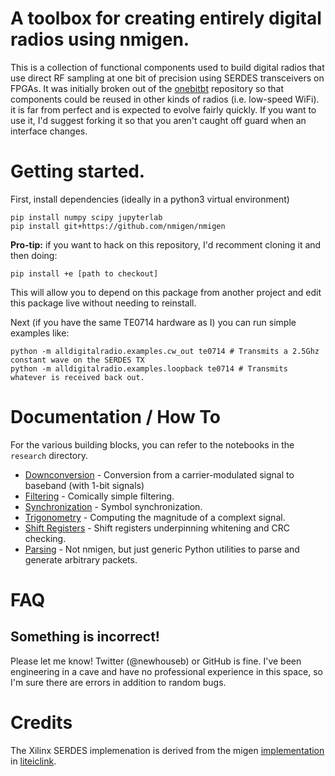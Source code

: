 # A toolbox for creating entirely digital radios using nmigen.

This is a collection of functional components used to build digital radios that use direct RF sampling at one bit of precision using SERDES transceivers on FPGAs. It was initially broken out of the [onebitbt](https://github.com/newhouseb/onebitbt) repository so that components could be reused in other kinds of radios (i.e. low-speed WiFi). it is far from perfect and is expected to evolve fairly quickly. If you want to use it, I'd suggest forking it so that you aren't caught off guard when an interface changes.

# Getting started.

First, install dependencies (ideally in a python3 virtual environment)

```
pip install numpy scipy jupyterlab
pip install git+https://github.com/nmigen/nmigen
```

**Pro-tip:** if you want to hack on this repository, I'd recomment cloning it and then doing:

```
pip install +e [path to checkout]
```

This will allow you to depend on this package from another project and edit this package live without needing to reinstall.

Next (if you have the same TE0714 hardware as I) you can run simple examples like:

```
python -m alldigitalradio.examples.cw_out te0714 # Transmits a 2.5Ghz constant wave on the SERDES TX
python -m alldigitalradio.examples.loopback te0714 # Transmits whatever is received back out.
```

# Documentation / How To

For the various building blocks, you can refer to the notebooks in the `research` directory.

- [Downconversion](https://github.com/newhouseb/alldigitalradio/blob/main/research/Downconversion.ipynb) - Conversion from a carrier-modulated signal to baseband (with 1-bit signals)
- [Filtering](https://github.com/newhouseb/alldigitalradio/blob/main/research/Filtering.ipynb) - Comically simple filtering.
- [Synchronization](https://github.com/newhouseb/alldigitalradio/blob/main/research/Synchronization.ipynb) - Symbol synchronization.
- [Trigonometry](https://github.com/newhouseb/alldigitalradio/blob/main/research/Trigonometry.ipynb) - Computing the magnitude of a complext signal.
- [Shift Registers](https://github.com/newhouseb/alldigitalradio/blob/main/research/ShiftRegisters.ipynb) - Shift registers underpinning whitening and CRC checking.
- [Parsing](https://github.com/newhouseb/alldigitalradio/blob/main/research/Parsing.ipynb) - Not nmigen, but just generic Python utilities to parse and generate arbitrary packets.

# FAQ

## Something is incorrect!

Please let me know! Twitter (@newhouseb) or GitHub is fine. I've been engineering in a cave and have no professional experience in this space, so I'm sure there are errors in addition to random bugs.

# Credits

The Xilinx SERDES implemenation is derived from the migen [implementation](https://github.com/enjoy-digital/liteiclink/blob/master/liteiclink/serdes/gtp_7series.py) in [liteiclink](https://github.com/enjoy-digital/liteiclink).
